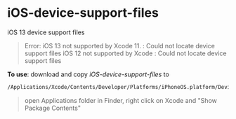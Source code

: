 # iOS-device-support-files
iOS 13 device support files

> Error:
> iOS 13 not supported by Xcode 11. : Could not locate device support files
> iOS 12 not supported by Xcode     : Could not locate device support files

**To use**: download and copy *iOS-device-support-files* to
```sh
/Applications/Xcode/Contents/Developer/Platforms/iPhoneOS.platform/DeviceSupport
```
> open Applications folder in Finder, right click on Xcode and "Show Package Contents"
